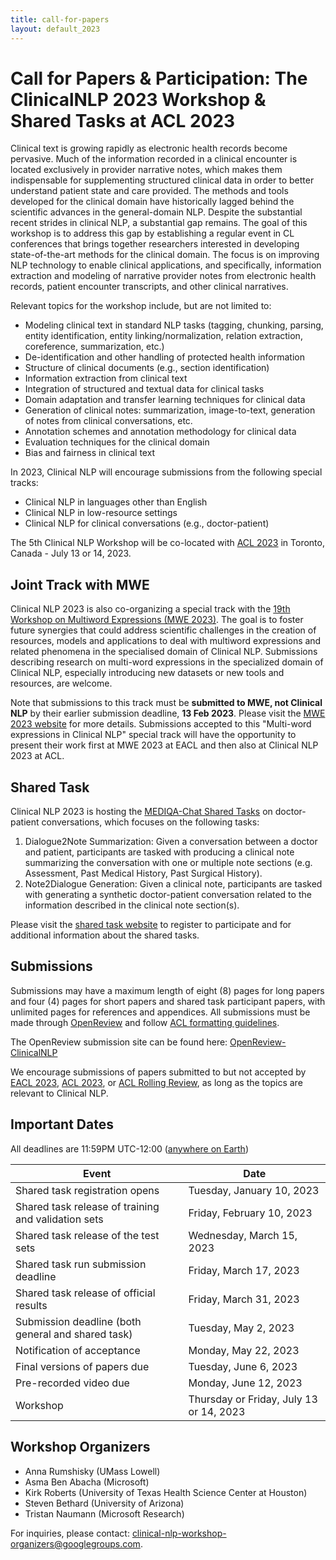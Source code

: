 ```yaml
---
title: call-for-papers
layout: default_2023
---
```


# Call for Papers & Participation: The ClinicalNLP 2023 Workshop & Shared Tasks at ACL 2023

Clinical text is growing rapidly as electronic health records become pervasive.
Much of the information recorded in a clinical encounter is located exclusively in provider narrative notes, which makes them indispensable for supplementing structured clinical data in order to better understand patient state and care provided.
The methods and tools developed for the clinical domain have historically lagged behind the scientific advances in the general-domain NLP.
Despite the substantial recent strides in clinical NLP, a substantial gap remains.
The goal of this workshop is to address this gap by establishing a regular event in CL conferences that brings together researchers interested in developing state-of-the-art methods for the clinical domain.
The focus is on improving NLP technology to enable clinical applications, and specifically, information extraction and modeling of narrative provider notes from electronic health records, patient encounter transcripts, and other clinical narratives.

Relevant topics for the workshop include, but are not limited to:
* Modeling clinical text in standard NLP tasks (tagging, chunking, parsing, entity identification, entity linking/normalization, relation extraction, coreference, summarization, etc.)
* De-identification and other handling of protected health information
* Structure of clinical documents (e.g., section identification)
* Information extraction from clinical text
* Integration of structured and textual data for clinical tasks
* Domain adaptation and transfer learning techniques for clinical data
* Generation of clinical notes: summarization, image-to-text, generation of notes from clinical conversations, etc.
* Annotation schemes and annotation methodology for clinical data
* Evaluation techniques for the clinical domain
* Bias and fairness in clinical text

In 2023, Clinical NLP will encourage submissions from the following special tracks:
* Clinical NLP in languages other than English
* Clinical NLP in low-resource settings
* Clinical NLP for clinical conversations (e.g., doctor-patient)

The 5th Clinical NLP Workshop will be co-located with [ACL 2023](https://2023.aclweb.org/) in Toronto, Canada - July 13 or 14, 2023. 

## Joint Track with MWE

Clinical NLP 2023 is also co-organizing a special track with the [19th Workshop on Multiword Expressions (MWE 2023)](https://multiword.org/mwe2023/).
The goal is to foster future synergies that could address scientific challenges in the creation of resources, models and applications to deal with multiword expressions and related phenomena in the specialised domain of Clinical NLP.
Submissions describing research on multi-word expressions in the specialized domain of Clinical NLP, especially introducing new datasets or new tools and resources, are welcome.

Note that submissions to this track must be **submitted to MWE, not Clinical NLP** by their earlier submission deadline, **13 Feb 2023**.
Please visit the [MWE 2023 website](https://multiword.org/mwe2023/) for more details.
Submissions accepted to this "Multi-word expressions in Clinical NLP" special track will have the opportunity to present their work first at MWE 2023 at EACL and then also at Clinical NLP 2023 at ACL.

## Shared Task

Clinical NLP 2023 is hosting the [MEDIQA-Chat Shared Tasks](https://sites.google.com/view/mediqa2023/clinicalnlp-mediqa-chat-2023) on doctor-patient conversations, which focuses on the following tasks:

1. Dialogue2Note Summarization: Given a conversation between a doctor and patient, participants are tasked with producing a clinical note summarizing the conversation with one or multiple note sections (e.g. Assessment, Past Medical History, Past Surgical History). 
2. Note2Dialogue Generation: Given a clinical note, participants are tasked with generating a synthetic doctor-patient conversation related to the information described in the clinical note section(s). 

Please visit the [shared task website](https://sites.google.com/view/mediqa2023/clinicalnlp-mediqa-chat-2023) to register to participate and for additional information about the shared tasks.

## Submissions

Submissions may have a maximum length of eight (8) pages for long papers and four (4) pages for short papers and shared task participant papers, with unlimited pages for references and appendices.
All submissions must be made through [OpenReview](https://openreview.net/) and follow [ACL formatting guidelines](https://acl-org.github.io/ACLPUB/formatting.html).

The OpenReview submission site can be found here: [OpenReview-ClinicalNLP](https://openreview.net/group?id=aclweb.org/ACL/2023/Workshop/Clinical_NLP)

We encourage submissions of papers submitted to but not accepted by [EACL 2023](https://2023.eacl.org/), [ACL 2023](https://2023.aclweb.org/), or [ACL Rolling Review](https://aclrollingreview.org/), as long as the topics are relevant to Clinical NLP.

## Important Dates

All deadlines are 11:59PM UTC-12:00 ([anywhere on Earth](https://www.timeanddate.com/time/zones/aoe))

| Event                                               | Date                                    |
| --------------------------------------------------- | --------------------------------------- |
| Shared task registration opens                      | Tuesday, January 10, 2023               |
| Shared task release of training and validation sets | Friday, February 10, 2023               |
| Shared task release of the test sets                | Wednesday, March 15, 2023               |
| Shared task run submission deadline                 | Friday, March 17, 2023                  |
| Shared task release of official results             | Friday, March 31, 2023                  |
| Submission deadline (both general and shared task)  | Tuesday, May 2, 2023                    |
| Notification of acceptance                          | Monday, May 22, 2023                    |
| Final versions of papers due                        | Tuesday, June 6, 2023                   |
| Pre-recorded video due                              | Monday, June 12, 2023                   |
| Workshop                                            | Thursday or Friday, July 13 or 14, 2023 |

## Workshop Organizers

* Anna Rumshisky (UMass Lowell)
* Asma Ben Abacha (Microsoft)
* Kirk Roberts (University of Texas Health Science Center at Houston)
* Steven Bethard (University of Arizona)
* Tristan Naumann (Microsoft Research)

For inquiries, please contact: clinical-nlp-workshop-organizers@googlegroups.com. 
